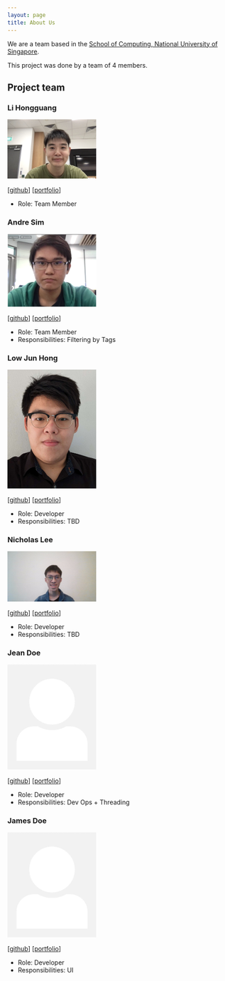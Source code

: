 ```yaml
---
layout: page
title: About Us
---
```


We are a team based in the [School of Computing, National University of Singapore](http://www.comp.nus.edu.sg).

This project was done by a team of 4 members.

## Project team

### Li Hongguang

<img src="images/lihongguang00.png" width="200px">

[[github](https://github.com/lihongguang00)]
[[portfolio](team/johndoe.md)]

- Role: Team Member

### Andre Sim

<img src="images/fallman2.png" width="200px">

[[github](http://github.com/fallman2)]
[[portfolio](team/fallman2.md)]

- Role: Team Member
- Responsibilities: Filtering by Tags

### Low Jun Hong

<img src="images/junhonglow.png" width="200px">

[[github](http://github.com/junhonglow)]
[[portfolio](team/junhonglow.md)]

- Role: Developer
- Responsibilities: TBD

### Nicholas Lee

<img src="images/nicrandomlee.png" width="200px">

[[github](http://github.com/nicrandomlee)]
[[portfolio](team/nicrandomlee.md)]

- Role: Developer
- Responsibilities: TBD

### Jean Doe

<img src="images/johndoe.png" width="200px">

[[github](http://github.com/johndoe)]
[[portfolio](team/johndoe.md)]

- Role: Developer
- Responsibilities: Dev Ops + Threading

### James Doe

<img src="images/johndoe.png" width="200px">

[[github](http://github.com/johndoe)]
[[portfolio](team/johndoe.md)]

- Role: Developer
- Responsibilities: UI
